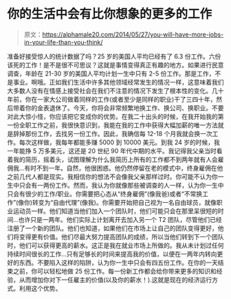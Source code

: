 # 你的生活中会有比你想象的更多的工作

> 原文：<https://alphamale20.com/2014/05/27/you-will-have-more-jobs-in-your-life-than-you-think/>

准备好接受惊人的统计数据了吗？25 岁的美国人平均已经有了 6.3 份工作。六份该死的工作！是不是很不可思议？这就是事情变得真正有趣的地方。如果进行民意调查，年龄在 21-30 岁的美国人平均计划一生中只有 2-5 份工作。那是工作，不是事业。啊哦。正如我们生活中许多其他领域经常发生的情况一样，这意味着我们大多数人没有在情感上接受社会在我们不注意的情况下发生了根本性的变化。几十年前，你在一家大公司做着同样的工作(或者至少是同样的职业)干了三四十年，然后带着你的金表退休了。今天，你将会非常频繁地换工作、换公司、换职业。不要对此大惊小怪，你应该把它变成你的优势。在我二十出头的时候，在我开始我的第一份全职工作之前，我很快意识到，我能在我的工作中获得大幅加薪的唯一方法就是辞掉那份工作，去找另一份工作。因此，我确信每 12-18 个月我就会换一次工作。每次这样做，我每年都能多赚 5000 到 10000 美元。到我 24 岁的时候，我一年能挣 5 万多美元，这还是 20 世纪 90 年代中期的水平。我记得我父亲当时看着我的简历，摇着头，试图理解为什么我简历上所有的工作都不到两年就有人会雇佣我...有时不到一年。自然，他很困惑。他仍然停留在老的模式中，终身雇佣在他之前几代人都是现实。我相信你的想法不会像我父亲那样过时。你可能不认为你一生中只会有一两份工作。然而，我认为你就像那些被调查的人一样，认为你一生中只会有很少的工作/职业。你需要把心态从“终身雇佣”(像我爸)或者“不常换工作”(像你)转变为“自由代理”(像我)。你需要开始把自己视为一名自由球员，就像职业运动员一样。他们知道当他们加入一个团队时，他们可能只会在那里呆很短的时间...也许只是一两年。他们实际上计划离开去加入另一个 T2 团队，尽管他们已经注册了一个新的团队。他们也知道，如果他们在市场上让自己的团队变得更好，他们将变得更有价值。他们尽最大努力提高团队的成绩，所以当他们转到下一个团队时，他们可以获得更高的薪水。这正是我在就业市场上所做的。我从未计划过任何持续时间很长的工作...只有足够长的时间来提高我的价值，以便在一两年内转向更好的东西。不要陷入这样的陷阱，认为你一生中只会有四五份工作。在你的一天结束之前，你可以轻松地做 25 份工作。每一份新工作都会给你带来更多的知识和经验，从而增加你对下一任雇主的价值(以及你的薪水！).这就是现在的经济运行方式。利用这个优势。